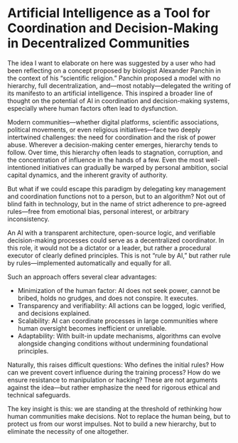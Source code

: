 # Artificial Intelligence as a Tool for Coordination and Decision-Making in Decentralized Communities

The idea I want to elaborate on here was suggested by a user who had been reflecting on a concept proposed by biologist Alexander Panchin in the context of his “scientific religion.” Panchin proposed a model with no hierarchy, full decentralization, and—most notably—delegated the writing of its manifesto to an artificial intelligence. This inspired a broader line of thought on the potential of AI in coordination and decision-making systems, especially where human factors often lead to dysfunction.

Modern communities—whether digital platforms, scientific associations, political movements, or even religious initiatives—face two deeply intertwined challenges: the need for coordination and the risk of power abuse. Wherever a decision-making center emerges, hierarchy tends to follow. Over time, this hierarchy often leads to stagnation, corruption, and the concentration of influence in the hands of a few. Even the most well-intentioned initiatives can gradually be warped by personal ambition, social capital dynamics, and the inherent gravity of authority.

But what if we could escape this paradigm by delegating key management and coordination functions not to a person, but to an algorithm? Not out of blind faith in technology, but in the name of strict adherence to pre-agreed rules—free from emotional bias, personal interest, or arbitrary inconsistency.

An AI with a transparent architecture, open-source logic, and verifiable decision-making processes could serve as a decentralized coordinator. In this role, it would not be a dictator or a leader, but rather a procedural executor of clearly defined principles. This is not “rule by AI,” but rather rule by rules—implemented automatically and equally for all.

Such an approach offers several clear advantages:
- Minimization of the human factor: AI does not seek power, cannot be bribed, holds no grudges, and does not conspire. It executes.
- Transparency and verifiability: All actions can be logged, logic verified, and decisions explained.
- Scalability: AI can coordinate processes in large communities where human oversight becomes inefficient or unreliable.
- Adaptability: With built-in update mechanisms, algorithms can evolve alongside changing conditions without undermining foundational principles.

Naturally, this raises difficult questions: Who defines the initial rules? How can we prevent covert influence during the training process? How do we ensure resistance to manipulation or hacking? These are not arguments against the idea—but rather emphasize the need for rigorous ethical and technical safeguards.

The key insight is this: we are standing at the threshold of rethinking how human communities make decisions. Not to replace the human being, but to protect us from our worst impulses. Not to build a new hierarchy, but to eliminate the necessity of one altogether.
